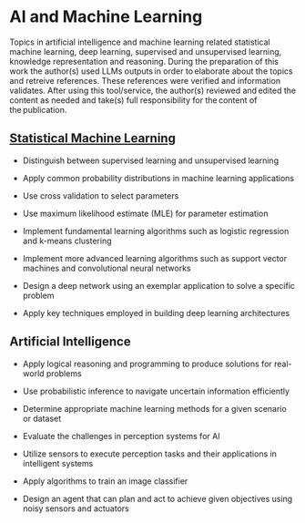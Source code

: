 # AI and Machine Learning

 Topics in artificial intelligence and machine learning related statistical machine learning, deep learning, supervised and unsupervised learning, knowledge representation and reasoning. 
 During the preparation of this work the author(s) used LLMs outputs in order to elaborate about the topics and retreive references. These references were verified and information validates. After using this tool/service, the author(s) reviewed and edited the content as needed and take(s) full responsibility for the content of the publication.

## [Statistical Machine Learning](https://github.com/d-t-n/statistical-machine-learning.git)
- Distinguish between supervised learning and unsupervised learning

- Apply common probability distributions in machine learning applications

- Use cross validation to select parameters

- Use maximum likelihood estimate (MLE) for parameter estimation

- Implement fundamental learning algorithms such as logistic regression and k-means clustering

- Implement more advanced learning algorithms such as support vector machines and convolutional neural networks

- Design a deep network using an exemplar application to solve a specific problem

- Apply key techniques employed in building deep learning architectures

## Artificial Intelligence
- Apply logical reasoning and programming to produce solutions for real-world problems

- Use probabilistic inference to navigate uncertain information efficiently

- Determine appropriate machine learning methods for a given scenario or dataset

- Evaluate the challenges in perception systems for AI

- Utilize sensors to execute perception tasks and their applications in intelligent systems

- Apply algorithms to train an image classifier

- Design an agent that can plan and act to achieve given objectives using noisy sensors and actuators
